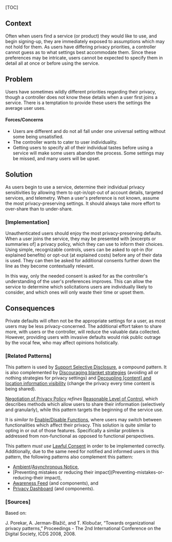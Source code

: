 [TOC]

<!--### [Also Known As]-->
<!-- All other names the pattern is known by.-->



## Context
<!-- The situations in which the pattern may apply.-->

Often when users find a service (or product) they would like to use, and begin signing-up, they are immediately exposed to assumptions which may not hold for them. As users have differing privacy priorities, a controller cannot guess as to what settings best accommodate them. Since these preferences may be intricate, users cannot be expected to specify them in detail all at once or before using the service.

## Problem
<!-- The problem a pattern addresses, including a list of forces describing why a problem might be difficult to solve.-->

Users have sometimes wildly different priorities regarding their privacy, though a controller does not know these details when a user first joins a service. There is a temptation to provide these users the settings the average user uses.

#### Forces/Concerns
- Users are different and do not all fall under one universal setting without some being unsatisfied.
- The controller wants to cater to user individuality.
- Getting users to specify all of their individual tastes before using a service will make some users abandon the process. Some settings may be missed, and many users will be upset.

## Solution
<!-- A concise description of how the pattern addresses the problem.-->

As users begin to use a service, determine their individual privacy sensitivities by allowing them to opt-in/opt-out of account details, targeted services, and telemetry. When a user's preference is not known, assume the most privacy-preserving settings. It should always take more effort to over-share than to under-share.

<!--### [Structure]-->
<!--A detailed specification of the structural aspects of the pattern. A class diagram if applicable.-->



### [Implementation]
<!--Guidelines for implementing the pattern; code fragments; suggested PETS; policy fragments.-->

Unauthenticated users should enjoy the most privacy-preserving defaults. When a user joins the service, they may be presented with [excerpts or summaries of] a privacy policy, which they can use to inform their choices. Using simple, recognizable controls, users can be asked to opt-in (for explained benefits) or opt-out (at explained costs) before any of their data is used. They can then be asked for additional consents further down the line as they become contextually relevant.

In this way, only the needed consent is asked for as the controller's understanding of the user's preferences improves. This can allow the service to determine which solicitations users are individually likely to consider, and which ones will only waste their time or upset them.

## Consequences
<!--The advantages (benefits) and disadvantages (liabilities) of applying the pattern.-->

Private defaults will often not be the appropriate settings for a user, as most users may be less privacy-concerned. The additional effort taken to share more, with users or the controller, will reduce the valuable data collected. However, providing users with invasive defaults would risk public outrage by the vocal few, who may affect opinions holistically.

<!--### [Constraints]-->
<!-- limitations as a consequence of applying the pattern.-->



<!--## Examples-->
<!--Motivational example to see how the pattern is applied.-->



<!--### [Known Uses]-->
<!-- Pointers to various applications of the pattern.-->



<!--## See Also-->
<!-- Any pointers to relevant information, not contained in the subfields below.-->



### [Related Patterns]
<!-- Supporting and conflicting patterns-->

This pattern is used by [Support Selective Disclosure](Support-Selective-Disclosure), a compound pattern. It is also complemented by [Discouraging blanket strategies](Discouraging-blanket-strategies) (avoiding all or nothing strategies for privacy settings) and [Decoupling [content] and location information visibility](Decoupling-[content]-and-location-information-visibility) (change the privacy every time content is being shared).

[Negotiation of Privacy Policy](Negotiation-of-Privacy-Policy) _refines_ [Reasonable Level of Control](Reasonable-Level-of-Control), which describes methods which allow users to share their information (selectively and granularly), while this pattern targets the beginning of the service use.

It is _similar to_ [Enable/Disable Functions](Enable-Disable-Functions), where users may switch between functionalities which affect their privacy. This solution is quite similar to opting in or out of those features. Specifically a similar problem is addressed from non-functional as opposed to functional perspectives.

This pattern _must use_ [Lawful Consent](Lawful-Consent) in order to be implemented correctly. Additionally, due to the same need for notified and informed users in this pattern, the following patterns also complement this pattern:

- [Ambient](Ambient-Notice)/[Asynchronous Notice](Asynchronous-Notice),
- [Preventing mistakes or reducing their impact](Preventing-mistakes-or-reducing-their impact),
- [Awareness Feed](Awareness-Feed) (and components), and
- [Privacy Dashboard](Privacy-Dashboard) (and components).


### [Sources]
<!-- References to the original source of the pattern.-->

Based on:

J. Porekar, A. Jerman-Blažič, and T. Klobučar, “Towards organizational privacy patterns,” Proceedings - The 2nd International Conference on the Digital Society, ICDS 2008, 2008.

<!--## General Comments-->
<!-- Separate discussion on the pattern.-->



<!--## Tags-->
<!-- User definable descriptors for additional correlation.-->